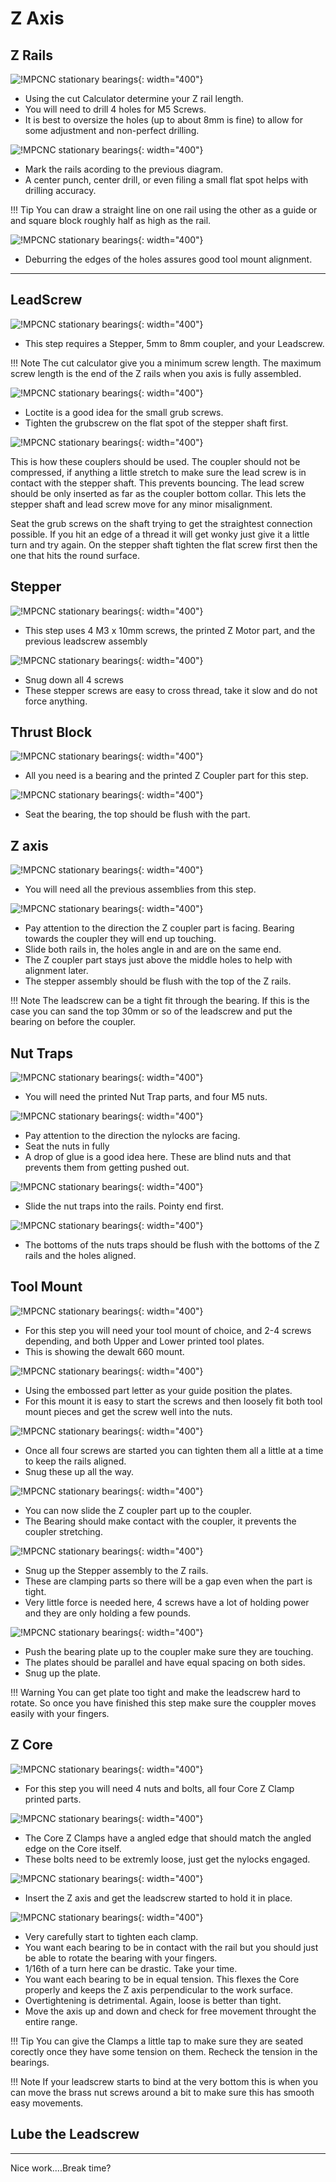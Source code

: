 # Z Axis

## Z Rails
![!MPCNC stationary bearings](https://www.v1engineering.com/wp-content/uploads/2015/08/zrail.jpg){: width="400"}

* Using the cut Calculator determine your Z rail length.
* You will need to drill 4 holes for M5 Screws.
* It is best to oversize the holes (up to about 8mm is fine) to allow for some adjustment and non-perfect drilling.

![!MPCNC stationary bearings](https://www.v1engineering.com/wp-content/uploads/2020/06/RailMark-scaled.jpg){: width="400"}

* Mark the rails acording to the previous diagram.
* A center punch, center drill, or even filing a small flat spot helps with drilling accuracy.

!!! Tip
    You can draw a straight line on one rail using the other as a guide or and square block roughly half as high as the rail.

![!MPCNC stationary bearings](https://www.v1engineering.com/wp-content/uploads/2020/06/RailHole-scaled.jpg){: width="400"}

* Deburring the edges of the holes assures good tool mount alignment.
___

## LeadScrew

![!MPCNC stationary bearings](https://www.v1engineering.com/wp-content/uploads/2020/06/T8Parts-scaled.jpg){: width="400"}

* This step requires a Stepper, 5mm to 8mm coupler, and your Leadscrew. 

!!! Note
    The cut calculator give you a minimum screw length. The maximum screw length is the end of the Z rails when you axis is fully assembled.

![!MPCNC stationary bearings](https://www.v1engineering.com/wp-content/uploads/2020/06/T8Assm-scaled.jpg){: width="400"}

* Loctite is a good idea for the small grub screws.
* Tighten the grubscrew on the flat spot of the stepper shaft first.

![!MPCNC stationary bearings](https://www.v1engineering.com/wp-content/uploads/2018/07/Coupler-use.jpg){: width="400"}

This is how these couplers should be used. The coupler should not be compressed, if anything a little stretch to make sure the lead screw is in contact with the stepper shaft. This prevents bouncing. The lead screw should be only inserted as far as the coupler bottom collar. This lets the stepper shaft and lead screw move for any minor misalignment.

Seat the grub screws on the shaft trying to get the straightest connection possible. If you hit an edge of a thread it will get wonky just give it a little turn and try again. On the stepper shaft tighten the flat screw first then the one that hits the round surface.

## Stepper

![!MPCNC stationary bearings](https://www.v1engineering.com/wp-content/uploads/2020/06/StepParts-scaled.jpg){: width="400"}

* This step uses 4 M3 x 10mm screws, the printed Z Motor part, and the previous leadscrew assembly

![!MPCNC stationary bearings](https://www.v1engineering.com/wp-content/uploads/2020/06/StepAssm-scaled.jpg){: width="400"}

* Snug down all 4 screws
* These stepper screws are easy to cross thread, take it slow and do not force anything.

## Thrust Block

![!MPCNC stationary bearings](https://www.v1engineering.com/wp-content/uploads/2020/06/ThrustB-scaled.jpg){: width="400"}

* All you need is a bearing and the printed Z Coupler part for this step.

![!MPCNC stationary bearings](https://www.v1engineering.com/wp-content/uploads/2020/06/ThrustAssm-scaled.jpg){: width="400"}

* Seat the bearing, the top should be flush with the part.

## Z axis 

![!MPCNC stationary bearings](https://www.v1engineering.com/wp-content/uploads/2020/06/Z1-scaled.jpg){: width="400"}

* You will need all the previous assemblies from this step.

![!MPCNC stationary bearings](https://www.v1engineering.com/wp-content/uploads/2020/06/Z2-scaled.jpg){: width="400"}

* Pay attention to the direction the Z coupler part is facing. Bearing towards the coupler they will end up touching.
* Slide both rails in, the holes angle in and are on the same end.
* The Z coupler part stays just above the middle holes to help with alignment later.
* The stepper assembly should be flush with the top of the Z rails.

!!! Note
    The leadscrew can be a tight fit through the bearing. If this is the case you can sand the top 30mm or so of the leadscrew and put the bearing on before the coupler.

## Nut Traps    

![!MPCNC stationary bearings](https://www.v1engineering.com/wp-content/uploads/2020/06/NutParts-scaled.jpg){: width="400"}

* You will need the printed Nut Trap parts, and four M5 nuts.

![!MPCNC stationary bearings](https://www.v1engineering.com/wp-content/uploads/2020/06/NutAssm-scaled.jpg){: width="400"}

* Pay attention to the direction the nylocks are facing.
* Seat the nuts in fully
* A drop of glue is a good idea here. These are blind nuts and that prevents them from getting pushed out.

![!MPCNC stationary bearings](https://www.v1engineering.com/wp-content/uploads/2020/06/Z3-scaled.jpg){: width="400"}

* Slide the nut traps into the rails. Pointy end first.

![!MPCNC stationary bearings](https://www.v1engineering.com/wp-content/uploads/2020/06/Z4-scaled.jpg){: width="400"}

* The bottoms of the nuts traps should be flush with the bottoms of the Z rails and the holes aligned.

## Tool Mount

![!MPCNC stationary bearings](https://www.v1engineering.com/wp-content/uploads/2020/06/Mount1-scaled.jpg){: width="400"}

* For this step you will need your tool mount of choice, and 2-4 screws depending, and both Upper and Lower printed tool plates.
* This is showing the dewalt 660 mount.

![!MPCNC stationary bearings](https://www.v1engineering.com/wp-content/uploads/2020/06/Mount2-scaled.jpg){: width="400"}

* Using the embossed part letter as your guide position the plates.
* For this mount it is easy to start the screws and then loosely fit both tool mount pieces and get the screw well into the nuts.

![!MPCNC stationary bearings](https://www.v1engineering.com/wp-content/uploads/2020/06/Mount3-scaled.jpg){: width="400"}

* Once all four screws are started you can tighten them all a little at a time to keep the rails aligned.
* Snug these up all the way.

![!MPCNC stationary bearings](https://www.v1engineering.com/wp-content/uploads/2020/06/Clamp1-scaled.jpg){: width="400"}

* You can now slide the Z coupler part up to the coupler.
* The Bearing should make contact with the coupler, it prevents the coupler stretching.

![!MPCNC stationary bearings](https://www.v1engineering.com/wp-content/uploads/2020/06/Clamp2-scaled.jpg){: width="400"}

* Snug up the Stepper assembly to the Z rails.
* These are clamping parts so there will be a gap even when the part is tight.
* Very little force is needed here, 4 screws have a lot of holding power and they are only holding a few pounds.

![!MPCNC stationary bearings](https://www.v1engineering.com/wp-content/uploads/2020/06/Clamp3-scaled.jpg){: width="400"}

* Push the bearing plate up to the coupler make sure they are touching.
* The plates should be parallel and have equal spacing on both sides.
* Snug up the plate.

!!! Warning
     You can get plate too tight and make the leadscrew hard to rotate. So once you have finished this step make sure the couppler moves easily with your fingers.

## Z Core

![!MPCNC stationary bearings](https://www.v1engineering.com/wp-content/uploads/2020/06/ZCoreP-scaled.jpg){: width="400"}

* For this step you will need 4 nuts and bolts, all four Core Z Clamp printed parts.

![!MPCNC stationary bearings](https://www.v1engineering.com/wp-content/uploads/2020/06/ZCoreAssm-scaled.jpg){: width="400"}

* The Core Z Clamps have a angled edge that should match the angled edge on the Core itself.
* These bolts need to be extremly loose, just get the nylocks engaged.

![!MPCNC stationary bearings](https://www.v1engineering.com/wp-content/uploads/2020/06/ZCoreFit-scaled.jpg){: width="400"}

* Insert the Z axis and get the leadscrew started to hold it in place.

![!MPCNC stationary bearings](https://www.v1engineering.com/wp-content/uploads/2020/06/ZCoreAdj-scaled.jpg){: width="400"}

* Very carefully start to tighten each clamp. 
* You want each bearing to be in contact with the rail but you should just be able to rotate the bearing with your fingers.
* 1/16th of a turn here can be drastic. Take your time.
* You want each bearing to be in equal tension. This flexes the Core properly and keeps the Z axis perpendicular to the work surface.
* Overtightening is detrimental. Again, loose is better than tight.
* Move the axis up and down and check for free movement throught the entire range.

!!! Tip
    You can give the Clamps a little tap to make sure they are seated corectly once they have some tension on them. Recheck the tension in the bearings.

!!! Note
    If your leadscrew starts to bind at the very bottom this is when you can move the brass nut screws around a bit to make sure this has smooth easy movements.

## **Lube the Leadscrew**
___

Nice work....Break time?

